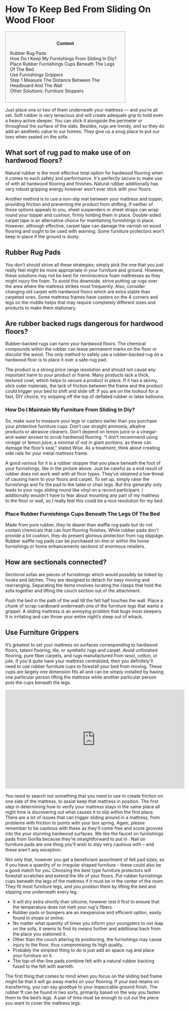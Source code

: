<h1>How To Keep Bed From Sliding On Wood Floor</h1>

<div id="toc" style="background: #f9f9f9;border: 1px solid #aaa;display: table;margin-bottom: 1em;padding: 1em;width: 350px;"><p class="toctitle" style="font-weight: 700;text-align: center;">Content</p><ul class="toc_list"><li><a href="#toc-0">Rubber Rug Pads</a></li><li><a href="#toc-1">How Do I Keep My Furnishings From Sliding In Diy?</a></li><li><a href="#toc-2">Place Rubber Furnishings Cups Beneath The Legs Of The Bed</a></li><li><a href="#toc-3">Use Furnishings Grippers</a></li><li><a href="#toc-4">Step 1  Measure The Distance Between The Headboard And The Wall</a></li><li><a href="#toc-5">Other Solutions: Furniture Stoppers</a></li></ul></div>
<p>Just place one or two of them underneath your mattress — and you’re all set. Soft rubber is very tenacious and will create adequate grip to hold even a heavy active sleeper. You can stick it alongside the perimeter or throughout the surface of the slats. Besides, rugs are trendy, and so they do add an aesthetic value to our homes. They give us a snug place to put our toes when seated on the sofa.</p>
<div itemScope itemProp="mainEntity" itemType="https://schema.org/Question">  <div itemProp="name"><h2>What sort of rug pad to make use of on hardwood floors?</h2></div>  <div itemScope itemProp="acceptedAnswer" itemType="https://schema.org/Answer">      <div itemProp="text"><p>Natural rubber is the most effective total option for hardwood flooring when it comes to each safety and performance. It's perfectly secure to make use of with all hardwood flooring and finishes. Natural rubber additionally has very robust gripping energy however won't ever stick with your floors.</p></div>  </div></div>
<p>Another method is to use a non-slip mat between your mattress and topper, providing friction and preventing the product from shifting. If neither of those options appeals to you, sheet suspenders or sheet straps can wrap round your topper and cushion, firmly holding them in place. Double-sided carpet tape is an alternative choice for maintaining furnishings in place. However, although effective, carpet tape can damage the varnish on wood flooring and ought to be used with warning. Some furniture protectors won’t keep in place if the ground is dusty.</p>
<h2 id="toc-0">Rubber Rug Pads</h2>
<p>You don’t should strive all these strategies; simply pick the one that you just really feel might be more appropriate in your furniture and ground. However, these solutions may not be best for reminiscence foam mattresses as they might injury the foam. To avoid this downside, strive putting up rugs over the area where the mattress strikes most frequently. Also, consider changing old carpet with hardwood floors which are extra stable than carpeted ones. Some mattress frames have casters on the 4 corners and legs on the middle helps that may require completely different sizes and products to make them stationary.</p>
<div itemScope itemProp="mainEntity" itemType="https://schema.org/Question">  <div itemProp="name"><h2>Are rubber backed rugs dangerous for hardwood floors?</h2></div>  <div itemScope itemProp="acceptedAnswer" itemType="https://schema.org/Answer">      <div itemProp="text"><p>Rubber-backed rugs can harm your hardwood floors. The chemical compounds within the rubber can leave permanent marks on the floor or discolor the wood. The only method to safely use a rubber-backed rug on a hardwood floor is to place it over a safe-rug pad.</p></div>  </div></div>
<p>The product is a strong price range resolution and should not cause any important harm to your product or frame. Many products lack a thick, textured cowl, which helps to secure a product in place. If it has a skinny, slick outer materials, the lack of friction between the frame and the product could trigger your bed to shift and slide off. If you are on the lookout for a fast, DIY choice, try snipping off the top of deflated rubber or latex balloons.</p>
<h3 id="toc-1">How Do I Maintain My Furniture From Sliding In Diy?</h3>
<p>So, make sure to measure your legs or casters earlier than you purchase your protective furniture cups. Don’t use straight ammonia, alkaline products or abrasive cleaners. Don’t depend on lemon juice or a vinegar-and-water answer to scrub hardwood flooring. “I don’t recommend using vinegar or lemon juice, a minimal of not in giant portions, as these can damage the floor’s seal,” stated Wise. As a treatment, think about creating side rails for your metal mattress frame.</p>

<p>A good various for it is a rubber stopper that you place beneath the foot of your furnishings, like in the picture above. Just be careful as a end result of rubber does not work well with all floor types. They’ve obtained a low threat of causing harm to your floors and carpet. To set up, simply raise the furnishings and fix the pad to the table or chair legs. But this generally only leads to your rugs sliding round like vinyl on a record participant. I additionally wouldn't have to fear about mounting any part of my mattress to the floor or wall, so I really feel this could be a nice resolution for my bed.</p>
<h3 id="toc-2">Place Rubber Furnishings Cups Beneath The Legs Of The Bed</h3>
<p>Made from pure rubber, they're dearer than waffle rug pads but do not contain chemicals that can hurt flooring finishes. While rubber pads don't provide a lot cushion, they do present glorious protection from rug slippage. Rubber waffle rug pads can be purchased on-line or within the home furnishings or home enhancements sections of enormous retailers.</p>
<div itemScope itemProp="mainEntity" itemType="https://schema.org/Question">  <div itemProp="name"><h2>How are sectionals connected?</h2></div>  <div itemScope itemProp="acceptedAnswer" itemType="https://schema.org/Answer">      <div itemProp="text"><p>Sectional sofas are pieces of furnishings which would possibly be linked by hooks and latches. They are designed to detach for easy moving and rearranging. Separating the items involves locating the clasps that hold the sofa together and lifting the couch section out of the attachment.</p></div>  </div></div>
<p>Push the bed in the path of the wall till the felt half touches the wall. Place a chunk of scrap cardboard underneath one of the furniture legs that wants a gripper. A sliding mattress is an annoying problem that bugs most sleepers. It is irritating and can throw your entire night’s sleep out of whack.</p>
<h2 id="toc-3">Use Furniture Grippers</h2>
<p>It’s greatest to set your mattress on surfaces corresponding to hardwood floors, tatami flooring, tile, or synthetic rugs and carpet. Avoid unfinished flooring, pure fiber carpets, and rugs manufactured from wool, cotton, or jute. If you'd quite have your mattress centralized, then you definitely'll need to use rubber furniture cups to forestall your bed from moving. These cups are largely one dimension fits all and can be simply installed by having one particular person lifting the mattress while another particular person puts the cups beneath the legs.</p>
<div style='text-align:center'><iframe width='567' height='313' src='https://www.youtube.com/embed/WUqco0kZ1YU' frameborder='0' alt='how to keep bed from sliding on wood floor' allowfullscreen></iframe></div>
<p>You need to search out something that you need to use to create friction on one side of the mattress, to assist keep that mattress in position. The first step in determining how to verify your mattress stays in the same place all night time is discovering out what causes it to slip within the first place. There are a lot of issues that can trigger sliding around in a mattress, from problems with friction to points with your box spring. Again, please remember to be cautious with these as they'll come free and score grooves into the your stunning hardwood surfaces. We like the faucet on furnishings pads from Gorilla because they’re straightforward to put in . Nail on furniture pads are one thing you’ll wish to stay very cautious with – and these aren't any exception.</p>

<p>Not only that, however you get a beneficiant assortment of felt pad sizes, so if you have a quantity of or irregular shaped furniture – these could also be a good match for you. Choosing the best type furniture protectors will forestall scratches and extend the life of your floors. Put rubber furnishings cups beneath the legs of the mattress if it must be in the center of the room. They fit most furniture legs, and you position them by lifting the bed and slipping one underneath every leg.</p>
<ul><li>It will dry extra shortly than silicone, however test it first to ensure that the temperature does not melt your rug's fibers.</li><li>Rubber pads or bumpers are an inexpensive and efficient option, easily found in shops or online.</li><li>No matter what quantity of times you inform your youngsters to not leap on the sofa, it seems to find its means further and additional back from the place you stationed it.</li><li>Other than the couch altering its positioning, the furnishings may cause injury to the floor, thus compromising its high quality.</li><li>Probably the simplest thing to do is just add an space rug and place your furniture on it.</li><li>The top-of-the-line pads combine felt with a natural rubber backing fused to the felt with warmth.</li></ul>
<p>The first thing that comes to mind when you focus on the sliding bed frame might be that it will go away marks on your flooring. If your bed retains on transferring, you can say goodbye to your impeccable ground finish. The rubber ft can be found in two sorts, primarily based on the way you fasten them to the bed’s legs. A pair of tires must be enough to cut out the piece you want to cover the mattress legs.</p>
